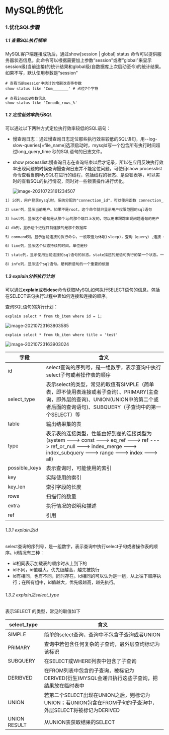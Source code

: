 # MySQL的优化

### 1.优化SQL步骤

##### 1.1 查看SQL执行频率

MySQL客户端连接成功后，通过show[session | global] status 命令可以提供服务器状态信息。此命令可以根据需要加上参数“session"或者”global”来显示session级(当前连接)的统计结果和global级(自数据库上次启动至今)的统计结果。如果不写，默认使用参数是“session"

```mysql
# 查看当前session中统计的增删改查等参数
show status like 'Com_______' # 占位7个字符

# 查看innoDB参数信息
show status like 'Innodb_rows_%'
```

##### 1.2 定位低效率执行SQL

可以通过以下两种方式定位执行效率较低的SQL语句：

- 慢查询日志：通过慢查询日志定位那些执行效率较低的SQL语句，用--log-slow-queries[=file_name]选项启动时，mysqld写一个包含所有执行时间超过long_query_time 秒的SQL语句的日志文件。

- show processlist:慢查询日志在查询结束以后才记录，所以在应用反映执行效率出现问题的时候查询慢查询日志并不能定位问题，可使用show processlist 命令查看当前MySQL在进行的线程，包括线程的状态、是否锁表等，可以实时的查看SQL的执行情况，同时对一些锁表操作进行优化。

  ![image-20210723161234507](https://gitee.com/zyx95ovo/pic-bed/raw/master/data/image-20210723161234507.png)

```tex
1) id列，用户登录mysql时，系统分配的"connection_id"，可以使用函数 connection_id()查看

2）user列，显示当前用户。如果不是root，这个命令就只显示用户权限范围的sql语句

3）host列，显示这个语句是从那个ip的那个端口上发的，可以用来跟踪出现问题语句的用户

4）db列，显示这个进程目前连接的是那个数据库

5）command列，显示当前连接的执行命令，一般取值为休眠(sleep)，查询（query）,连接（connect）等

6）time列，显示这个状态持续的时间，单位是秒

7）state列，显示使用当前连接的sql语句的状态。state描述的是语句执行的某一个状态。一个SQL语句，以查询为例，可能需要经过 copying to tmp table、sorting result、sending data等状态才可以完成

8）info列，显示这个sql语句，是判断语句的一个重要的依据
```

##### 1.3 explain分析执行计划

可以通过**explain**或者**desc**命令获取MySQL如何执行SELECT语句的信息，包括在SELECT语句执行过程中表如何连接和连接的顺序。

查询SQL语句的执行计划：

```mysql
explain select * from tb_item where id = 1;
```

![image-20210723163803585](https://gitee.com/zyx95ovo/pic-bed/raw/master/data/image-20210723163803585.png)

```mysql
explain select * from tb_iten where title = 'test'
```

![image-20210723163903024](https://gitee.com/zyx95ovo/pic-bed/raw/master/data/image-20210723163903024.png)

| 字段          | 含义                                                         |
| ------------- | ------------------------------------------------------------ |
| id            | select查询的序列号，是一组数字，表示查询中执行select子句或者操作表的顺序 |
| select_type   | 表示select的类型，常见的取值有SIMPLE（简单表，即不使用表连接或者子查询）、PRIMARY(主查询，即外层的查询)、UNION(UNION中的第二个或者后面的查询语句)、SUBQUERY（子查询中的第一个SELECT）等 |
| table         | 输出结果集的表                                               |
| type          | 表示表的连接类型，性能由好到差的连接类型为(system  ---> const ---> eq_ref ---> ref ---> ref_or_null ---> index_merge ---> index_subquery ---> range ---> index ---> all) |
| possible_keys | 表示查询时，可能使用的索引                                   |
| key           | 实际使用的索引                                               |
| key_len       | 索引字段的长度                                               |
| rows          | 扫描行的数量                                                 |
| extra         | 执行情况的说明和描述                                         |
| ref           | 引用                                                         |

###### 1.3.1 explain之id

select查询的序列号，是一组数字，表示查询中执行select子句或者操作表的顺序。id情况有三种：

- id相同表示加载表的顺序时从上到下的
- id不同，id值越大，优先级越高，越先被执行
- id有相同，也有不同，同时存在。id相同的可以认为是一组，从上往下顺序执行；在所有组中，id值越大，优先级越高，越先执行。

###### 1.3.2 explain之select_type

表示SELECT 的类型，常见的取值如下

| select_type  | 含义                                                         |
| ------------ | ------------------------------------------------------------ |
| SIMPLE       | 简单的select查询，查询中不包含子查询或者UNION                |
| PRIMARY      | 查询中若包含任何复杂的子查询，最外层查询标记为该标识         |
| SUBQUERY     | 在SELECT或WHERE列表中包含了子查询                            |
| DERIBVED     | 在FROM列表中包含的子查询，被标记为DERIVED(衍生)MYSQL会递归执行这些子查询，把结果放在临时表中 |
| UNION        | 若第二个SELECT出现在UNION之后，则标记为UNION；若UNION包含在FROM子句的子查询中，外层SELECT将被标记为DERIVED |
| UNION RESULT | 从UNION表获取结果的SELECT                                    |

